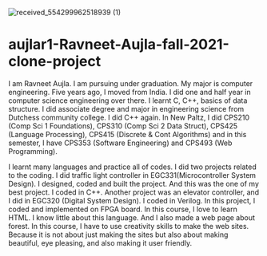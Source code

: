 ![received_554299962518939 (1)](https://user-images.githubusercontent.com/89605989/134960178-9a795629-4dd3-4f2c-8fd1-dc49f95b0aa8.jpeg)
# aujlar1-Ravneet-Aujla-fall-2021-clone-project



I am Ravneet Aujla. I am pursuing under graduation. My major is computer engineering. Five 
years ago, I moved from India. I did one and half year in computer science engineering over there. 
I learnt C, C++, basics of data structure. I did associate degree and major in engineering science 
from Dutchess community college. I did C++ again. In New Paltz, I did CPS210 (Comp Sci 1 
Foundations), CPS310 (Comp Sci 2 Data Struct), CPS425 (Language Processing), CPS415 
(Discrete & Cont Algorithms) and in this semester, I have CPS353 (Software Engineering) and 
CPS493 (Web Programming). 


I learnt many languages and practice all of codes. I did two projects related to the coding. I did 
traffic light controller in EGC331(Microcontroller System Design). I designed, coded and built the 
project. And this was the one of my best project. I coded in C++. Another project was an elevator 
controller, and I did in EGC320 (Digital System Design). I coded in Verilog. In this project, I 
coded and implemented on FPGA board. 
In this course, I love to learn HTML. I know little about this language. And I also made a web 
page about forest. In this course, I have to use creativity skills to make the web sites. Because it is 
not about just making the sites but also about making beautiful, eye pleasing, and also making it 
user friendly. 
